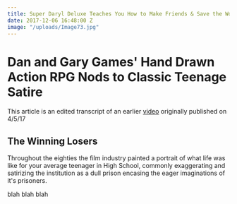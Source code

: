 ```yaml
---
title: Super Daryl Deluxe Teaches You How to Make Friends & Save the World
date: 2017-12-06 16:48:00 Z
image: "/uploads/Image73.jpg"
---
```


# Dan and Gary Games' Hand Drawn Action RPG Nods to Classic Teenage Satire

This article is an edited transcript of an earlier [video](https://www.youtube.com/watch?v=RkOPysxAm74) originally published on 4/5/17

## The Winning Losers

Throughout the eighties the film industry painted a portrait of what life was like for your average teenager in High School, commonly exaggerating and satirizing the institution as a dull prison encasing the eager imaginations of it's prisoners.  

blah blah blah